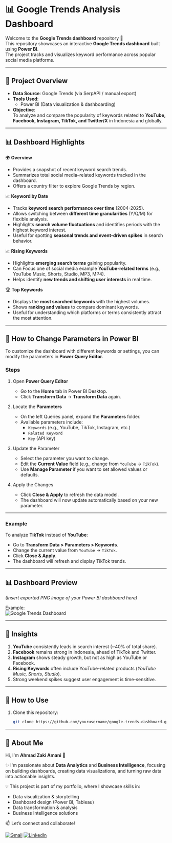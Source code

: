# 📊 Google Trends Analysis Dashboard

Welcome to the **Google Trends dashboard** repository 🚀 <br>
This repository showcases an interactive **Google Trends dashboard** built using **Power BI**.  
The project tracks and visualizes keyword performance across popular social media platforms.

---

## 🔎 Project Overview
- **Data Source**: Google Trends (via SerpAPI / manual export)  
- **Tools Used**:  
  - Power BI (Data visualization & dashboarding)  
- **Objective**:  
  To analyze and compare the popularity of keywords related to **YouTube, Facebook, Instagram, TikTok, and Twitter/X** in Indonesia and globally.

---

## 📊 Dashboard Highlights  
🌍 **Overview**  
- Provides a snapshot of recent keyword search trends.  
- Summarizes total social media–related keywords tracked in the dashboard.  
- Offers a country filter to explore Google Trends by region. 

📈 **Keyword by Date**  
- Tracks **keyword search performance over time** (2004-2025).  
- Allows switching between **different time granularities** (Y/Q/M) for flexible analysis.  
- Highlights **search volume fluctuations** and identifies periods with the highest keyword interest.  
- Useful for spotting **seasonal trends and event-driven spikes** in search behavior.    

📈 **Rising Keywords**  
- Highlights **emerging search terms** gaining popularity.  
- Can Focus one of social media example **YouTube-related terms** (e.g., YouTube Music, Shorts, Studio, MP3, MP4).  
- Helps identify **new trends and shifting user interests** in real time.  

🏆 **Top Keywords**  
- Displays the **most searched keywords** with the highest volumes.  
- Shows **ranking and values** to compare dominant keywords.  
- Useful for understanding which platforms or terms consistently attract the most attention.

---

## 🔧 How to Change Parameters in Power BI  

To customize the dashboard with different keywords or settings, you can modify the parameters in **Power Query Editor**.  

### Steps  
1. Open **Power Query Editor**  
   - Go to the **Home** tab in Power BI Desktop.  
   - Click **Transform Data** → **Transform Data** again.  

2. Locate the **Parameters**  
   - On the left Queries panel, expand the **Parameters** folder.  
   - Available parameters include:  
     - `Keywords` (e.g., YouTube, TikTok, Instagram, etc.)  
     - `Related Keyword`  
     - `Key` (API key)  

3. Update the Parameter  
   - Select the parameter you want to change.  
   - Edit the **Current Value** field (e.g., change from `YouTube` → `TikTok`).  
   - Use **Manage Parameter** if you want to set allowed values or defaults.  

4. Apply the Changes  
   - Click **Close & Apply** to refresh the data model.  
   - The dashboard will now update automatically based on your new parameter.  

---

### Example  
To analyze **TikTok** instead of **YouTube**:  
- Go to **Transform Data > Parameters > Keywords**.  
- Change the current value from `YouTube` → `TikTok`.  
- Click **Close & Apply**.  
- The dashboard will refresh and display TikTok trends.
---

## 📊 Dashboard Preview
*(Insert exported PNG image of your Power BI dashboard here)*  

Example:  
![Google Trends Dashboard](dashboard.png)

---

## 🔑 Insights
1. **YouTube** consistently leads in search interest (~40% of total share).  
2. **Facebook** remains strong in Indonesia, ahead of TikTok and Twitter.  
3. **Instagram** shows steady growth, but not as high as YouTube or Facebook.  
4. **Rising Keywords** often include YouTube-related products (*YouTube Music, Shorts, Studio*).  
5. Strong weekend spikes suggest user engagement is time-sensitive.  

---

## 🚀 How to Use
1. Clone this repository:  
   ```bash
   git clone https://github.com/yourusername/google-trends-dashboard.git

---

## 🙍 About Me  

Hi, I'm **Ahmad Zaki Amani** 👋  

✨ I'm passionate about **Data Analytics** and **Business Intelligence**, focusing on building dashboards, creating data visualizations, and turning raw data into actionable insights.  

💡 This project is part of my portfolio, where I showcase skills in:  
- Data visualization & storytelling  
- Dashboard design (Power BI, Tableau)  
- Data transformation & analysis  
- Business Intelligence solutions  

📫 Let’s connect and collaborate!  

[![Gmail](https://img.shields.io/badge/Gmail-D14836?style=for-the-badge&logo=gmail&logoColor=white)](mailto:ahmadzaki27.az@gmail.com) 
[![LinkedIn](https://img.shields.io/badge/LinkedIn-0A66C2?style=for-the-badge&logo=linkedin&logoColor=white)](https://www.linkedin.com/in/ahmad-zaki-amani-ab091635b/)  

